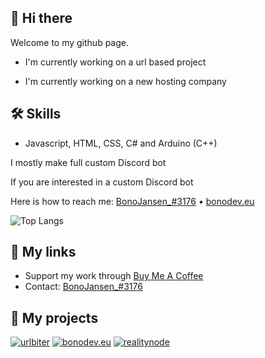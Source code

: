 
## 👋 Hi there 
Welcome to my github page.

- I'm currently working on a url based project

- I'm currently working on a new hosting company


## 🛠 Skills
- Javascript, HTML, CSS, C# and Arduino (C++)

I mostly make full custom Discord bot

If you are interested in a custom Discord bot

Here is how to reach me: [BonoJansen_#3176](https://discord.com/users/624934684597551116) • [bonodev.eu](https://www.bonodev.eu)

![Top Langs](https://github-readme-stats.vercel.app/api/top-langs/?username=BonoJansen&theme=dark)
## 🔗 My links

- Support my work  through [Buy Me A Coffee](https://www.buymeacoffee.com/bonojansen)
- Contact: [BonoJansen_#3176](https://discord.com/users/624934684597551116)

## 🚧 My projects
[![urlbiter](https://img.shields.io/badge/Url_Biter-6D39D5?style=for-the-badge)](https://www.urlbiter.com)
[![bonodev.eu](https://img.shields.io/badge/bonodev.eu-3d418b?style=for-the-badge)](https://www.bonodev.eu/)
[![realitynode](https://img.shields.io/badge/realitynode-1DA1F2?style=for-the-badge)](https://www.realitynode.nl)


